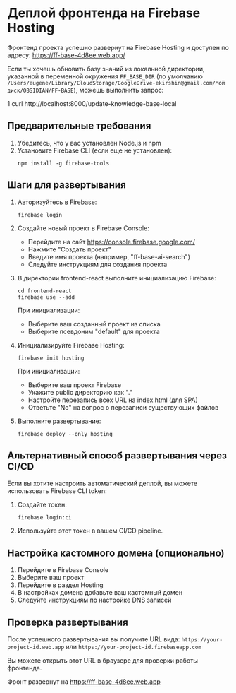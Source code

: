 # Деплой фронтенда на Firebase Hosting

Фронтенд проекта успешно развернут на Firebase Hosting и доступен по адресу: https://ff-base-4d8ee.web.app/



  Если ты хочешь обновить базу знаний из локальной директории, указанной в переменной окружения `FF_BASE_DIR` (по умолчанию `/Users/eugene/Library/CloudStorage/GoogleDrive-ekirshin@gmail.com/Мой диск/OBSIDIAN/FF-BASE`), можешь
  выполнить запрос:

   1 curl http://localhost:8000/update-knowledge-base-local





## Предварительные требования

1. Убедитесь, что у вас установлен Node.js и npm
2. Установите Firebase CLI (если еще не установлен):
   ```
   npm install -g firebase-tools
   ```

## Шаги для развертывания

1. Авторизуйтесь в Firebase:
   ```
   firebase login
   ```

2. Создайте новый проект в Firebase Console:
   - Перейдите на сайт https://console.firebase.google.com/
   - Нажмите "Создать проект"
   - Введите имя проекта (например, "ff-base-ai-search")
   - Следуйте инструкциям для создания проекта

3. В директории frontend-react выполните инициализацию Firebase:
   ```
   cd frontend-react
   firebase use --add
   ```
   
   При инициализации:
   - Выберите ваш созданный проект из списка
   - Выберите псевдоним "default" для проекта

4. Инициализируйте Firebase Hosting:
   ```
   firebase init hosting
   ```
   
   При инициализации:
   - Выберите ваш проект Firebase
   - Укажите public директорию как "."
   - Настройте перезапись всех URL на index.html (для SPA)
   - Ответьте "No" на вопрос о перезаписи существующих файлов

5. Выполните развертывание:
   ```
   firebase deploy --only hosting
   ```

## Альтернативный способ развертывания через CI/CD

Если вы хотите настроить автоматический деплой, вы можете использовать Firebase CLI token:

1. Создайте токен:
   ```
   firebase login:ci
   ```

2. Используйте этот токен в вашем CI/CD pipeline.

## Настройка кастомного домена (опционально)

1. Перейдите в Firebase Console
2. Выберите ваш проект
3. Перейдите в раздел Hosting
4. В настройках домена добавьте ваш кастомный домен
5. Следуйте инструкциям по настройке DNS записей

## Проверка развертывания

После успешного развертывания вы получите URL вида:
`https://your-project-id.web.app` или `https://your-project-id.firebaseapp.com`

Вы можете открыть этот URL в браузере для проверки работы фронтенда.

Фронт развернут на https://ff-base-4d8ee.web.app